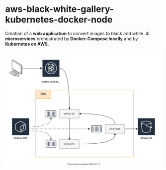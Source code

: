 # aws-black-white-gallery-kubernetes-docker-node

Creation of a **web application** to convert images to black and white. **3 microservices** orchestrated by **Docker-Compose locally** and by **Kubernetes on AWS**. 

![architecture.svg](architecture.svg)
